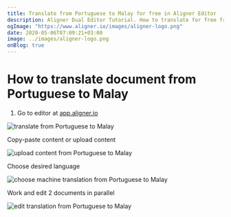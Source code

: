 ```yaml
---
title: Translate from Portuguese to Malay for free in Aligner Editor
description: Aligner Dual Editor Tutorial. How to translate for free from Portuguese to Malay. Aligner is multilingual document management platform. 
ogImage: "https://www.aligner.io/images/aligner-logo.png"
date: 2020-05-06T07:09:21+03:00
image: ../images/aligner-logo.png
onBlog: true
---
```


# How to translate document from Portuguese to Malay

1. Go to editor at [app.aligner.io](https://app.aligner.io "Aligner App web page")

![translate from Portuguese to Malay](../aligner-blank-editor.png "translate from Portuguese to Malay")

Copy-paste content or upload content

![upload content from Portuguese to Malay](../aligner-uploaded-document.png "upload content from Portuguese to Malay")

Choose desired language

![choose machine translation from Portuguese to Malay](../aligner-language-dropdown.png "choose machine translation from Portuguese to Malay")

Work and edit 2 documents in parallel

![edit translation from Portuguese to Malay](../aligner-double-sitded-editor.png "edit translation from Portuguese to Malay")

